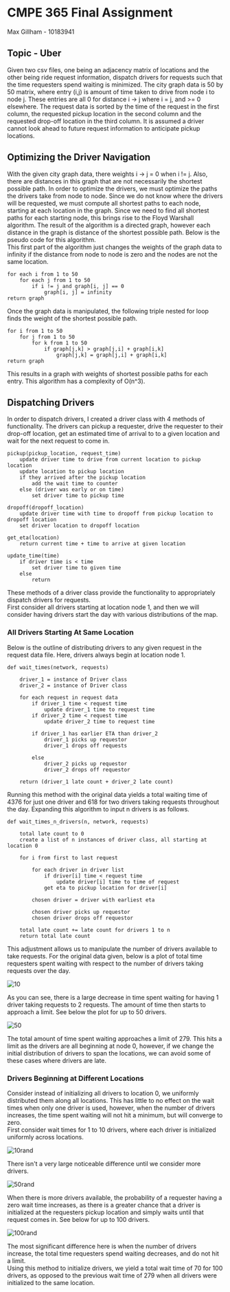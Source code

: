 # CMPE 365 Final Assignment
Max Gillham - 10183941
## Topic - Uber 
Given two csv files, one being an adjacency matrix of locations and the other being ride request information, dispatch drivers for requests such that the time requesters spend waiting is minimized.  The city graph data is 50 by 50 matrix, where entry (i,j) is amount of time taken to drive from node i to node j.  These entries are all 0 for distance i -> j where i = j, and >= 0 elsewhere.  The request data is sorted by the time of the request in the first column, the requested pickup location in the second column and the requested drop-off location in the third column. It is assumed a driver cannot look ahead to future request information to anticipate pickup locations.

## Optimizing the Driver Navigation
With the given city graph data, there weights i -> j = 0 when i != j.  Also, there are distances in this graph that are not necessarily the shortest possible path.  In order to optimize the drivers, we must optimize the paths the drivers take from node to node.  Since we do not know where the drivers will be requested, we must compute all shortest paths to each node, starting at each location in the graph. Since we need to find all shortest paths for each starting node, this brings rise to the Floyd Warshall algorithm. The result of the algorithm is a directed graph, however each distance in the graph is distance of the shortest possible path.  Below is the pseudo code for this algorithm.  
This first part of the algorithm just changes the weights of the graph data to infinity if the distance from node to node is zero and the nodes are not the same location.  

```
for each i from 1 to 50
    for each j from 1 to 50
        if i != j and graph[i, j] == 0
            graph[i, j] = infinity
return graph
```  

Once the graph data is manipulated, the following triple nested for loop finds the weight of the shortest possible path.  

```
for i from 1 to 50
    for j from 1 to 50
        for k from 1 to 50
            if graph[j,k] > graph[j,i] + graph[i,k]
                graph[j,k] = graph[j,i] + graph[i,k]
return graph
```
This results in a graph with weights of shortest possible paths for each entry.  This algorithm has a complexity of O(n^3).

## Dispatching Drivers

In order to dispatch drivers, I created a driver class with 4 methods of functionality.  The drivers can pickup a requester, drive the requester to their drop-off location, get an estimated time of arrival to to a given location and wait for the next request to come in.

```
pickup(pickup_location, request_time)
    update driver time to drive from current location to pickup location
    update location to pickup location
    if they arrived after the pickup location
        add the wait time to counter
    else (driver was early or on time)
        set driver time to pickup time

dropoff(dropoff_location)
    update driver time with time to dropoff from pickup location to dropoff location
    set driver location to dropoff location

get_eta(location)
    return current time + time to arrive at given location

update_time(time)
    if driver time is < time
        set driver time to given time
    else
        return
```
These methods of a driver class provide the functionality to appropriately dispatch drivers for requests.  
First consider all drivers starting at location node 1, and then we will consider having drivers start the day with various distributions of the map.
### All Drivers Starting At Same Location
Below is the outline of distributing drivers to any given request in the request data file. Here, drivers always begin at location node 1. 

```
def wait_times(network, requests)

    driver_1 = instance of Driver class
    driver_2 = instance of Driver class

    for each request in request data
        if driver_1 time < request time
            update driver_1 time to request time
        if driver_2 time < request time
            update driver_2 time to request time

        if driver_1 has earlier ETA than driver_2
            driver_1 picks up requestor
            driver_1 drops off requests
        
        else
            driver_2 picks up requestor 
            driver_2 drops off requestor
    
    return (driver_1 late count + driver_2 late count)
```

Running this method with the original data yields a total waiting time of 4376 for just one driver and 618 for two drivers taking requests throughout the day.  Expanding this algorithm to input n drivers is as follows.

```
def wait_times_n_drivers(n, network, requests)

    total late count to 0
    create a list of n instances of driver class, all starting at location 0

    for i from first to last request
        
        for each driver in driver list
            if driver[i] time < request time
                update driver[i] time to time of request
            get eta to pickup location for driver[i]

        chosen driver = driver with earliest eta

        chosen driver picks up requestor
        chosen driver drops off requestor
    
    total late count += late count for drivers 1 to n
    return total late count
```

This adjustment allows us to manipulate the number of drivers available to take requests. For the original data given, below is a plot of total time requesters spent waiting with respect to the number of drivers taking requests over the day.

![10](./img/10.png)

As you can see, there is a large decrease in time spent waiting for having 1 driver taking requests to 2 requests.  The amount of time then starts to approach a limit.  See below the plot for up to 50 drivers.

![50](./img/50.png)

The total amount of time spent waiting approaches a limit of 279. This hits a limit as the drivers are all beginning at node 0, however, if we change the initial distribution of drivers to span the locations, we can avoid some of these cases where drivers are late.

### Drivers Beginning at Different Locations
Consider instead of initializing all drivers to location 0, we uniformly distributed them along all locations.  This has little to no effect on the wait times when only one driver is used, however, when the number of drivers increases, the time spent waiting will not hit a minimum, but will converge to zero.  
First consider wait times for 1 to 10 drivers, where each driver is initialized uniformly across locations.

![10rand](./img/rand_10.png)

There isn't a very large noticeable difference until we consider more drivers.

![50rand](./img/rand_50.png)

When there is more drivers available, the probability of a requester having a zero wait time increases, as there is a greater chance that a driver is initialized at the requesters pickup location and simply waits until that request comes in. See below for up to 100 drivers.

![100rand](./img/rand_100.png)


The most significant difference here is when the number of drivers increase, the total time requesters spend waiting decreases, and do not hit a limit.  
Using this method to initialize drivers, we yield a total wait time of 70 for 100 drivers, as opposed to the previous wait time of 279 when all drivers were initialized to the same location.